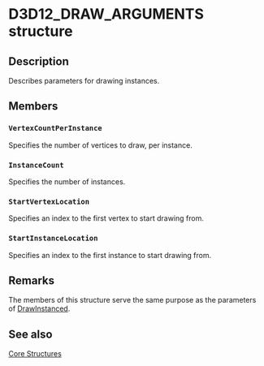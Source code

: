 # D3D12_DRAW_ARGUMENTS structure

## Description

Describes parameters for drawing instances.

## Members

### `VertexCountPerInstance`

Specifies the number of vertices to draw, per instance.

### `InstanceCount`

Specifies the number of instances.

### `StartVertexLocation`

Specifies an index to the first vertex to start drawing from.

### `StartInstanceLocation`

Specifies an index to the first instance to start drawing from.

## Remarks

The members of this structure serve the same purpose as the parameters of [DrawInstanced](https://learn.microsoft.com/windows/desktop/api/d3d12/nf-d3d12-id3d12graphicscommandlist-drawinstanced).

## See also

[Core Structures](https://learn.microsoft.com/windows/desktop/direct3d12/direct3d-12-structures)